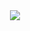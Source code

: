 
<!-- 活动图 -->
<div align="center"> <img src="https://activity-graph.herokuapp.com/graph?username=mingkai-yang&theme=xcode" /> </div>
